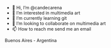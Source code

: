 - 👋 Hi, I’m @candecarena
- 👀 I’m interested in multimedia art
- 🌱 I’m currently learning git
- 💞️ I’m looking to collaborate on multimedia art
- 📫 How to reach me send me an email 

Buenos Aires - Argentina

<!---
candecarena/candecarena is a ✨ special ✨ repository because its `README.md` (this file) appears on your GitHub profile.
You can click the Preview link to take a look at your changes.
--->
